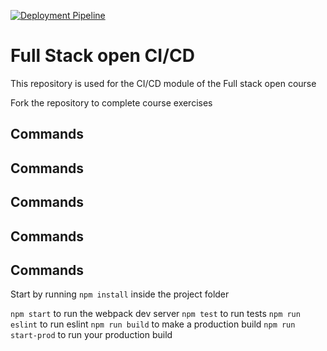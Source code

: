 [![Deployment Pipeline](https://github.com/midudev/pokedex-for-ci/actions/workflows/pipeline.yml/badge.svg)](https://github.com/midudev/pokedex-for-ci/actions/workflows/pipeline.yml)

# Full Stack open CI/CD

This repository is used for the CI/CD module of the Full stack open course

Fork the repository to complete course exercises

## Commands
## Commands
## Commands
## Commands
## Commands

Start by running `npm install` inside the project folder

`npm start` to run the webpack dev server
`npm test` to run tests
`npm run eslint` to run eslint
`npm run build` to make a production build
`npm run start-prod` to run your production build
